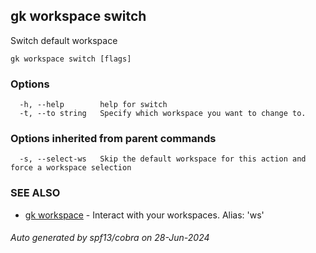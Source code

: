## gk workspace switch

Switch default workspace

```
gk workspace switch [flags]
```

### Options

```
  -h, --help        help for switch
  -t, --to string   Specify which workspace you want to change to.
```

### Options inherited from parent commands

```
  -s, --select-ws   Skip the default workspace for this action and force a workspace selection
```

### SEE ALSO

* [gk workspace](gk_workspace.md)	 - Interact with your workspaces. Alias: 'ws'

###### Auto generated by spf13/cobra on 28-Jun-2024

